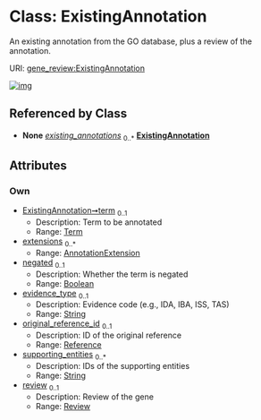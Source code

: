 
# Class: ExistingAnnotation

An existing annotation from the GO database, plus a review of the annotation.

URI: [gene_review:ExistingAnnotation](https://w3id.org/ai4curation/gene_review/ExistingAnnotation)


[![img](https://yuml.me/diagram/nofunky;dir:TB/class/[Term],[Review],[Reference],[Review]<review%200..1-++[ExistingAnnotation&#124;negated:boolean%20%3F;evidence_type:string%20%3F;supporting_entities:string%20*],[Reference]<original_reference_id%200..1-%20[ExistingAnnotation],[AnnotationExtension]<extensions%200..*-++[ExistingAnnotation],[Term]<term%200..1-++[ExistingAnnotation],[GeneReview]++-%20existing_annotations%200..*>[ExistingAnnotation],[GeneReview],[AnnotationExtension])](https://yuml.me/diagram/nofunky;dir:TB/class/[Term],[Review],[Reference],[Review]<review%200..1-++[ExistingAnnotation&#124;negated:boolean%20%3F;evidence_type:string%20%3F;supporting_entities:string%20*],[Reference]<original_reference_id%200..1-%20[ExistingAnnotation],[AnnotationExtension]<extensions%200..*-++[ExistingAnnotation],[Term]<term%200..1-++[ExistingAnnotation],[GeneReview]++-%20existing_annotations%200..*>[ExistingAnnotation],[GeneReview],[AnnotationExtension])

## Referenced by Class

 *  **None** *[existing_annotations](existing_annotations.md)*  <sub>0..\*</sub>  **[ExistingAnnotation](ExistingAnnotation.md)**

## Attributes


### Own

 * [ExistingAnnotation➞term](ExistingAnnotation_term.md)  <sub>0..1</sub>
     * Description: Term to be annotated
     * Range: [Term](Term.md)
 * [extensions](extensions.md)  <sub>0..\*</sub>
     * Range: [AnnotationExtension](AnnotationExtension.md)
 * [negated](negated.md)  <sub>0..1</sub>
     * Description: Whether the term is negated
     * Range: [Boolean](types/Boolean.md)
 * [evidence_type](evidence_type.md)  <sub>0..1</sub>
     * Description: Evidence code (e.g., IDA, IBA, ISS, TAS)
     * Range: [String](types/String.md)
 * [original_reference_id](original_reference_id.md)  <sub>0..1</sub>
     * Description: ID of the original reference
     * Range: [Reference](Reference.md)
 * [supporting_entities](supporting_entities.md)  <sub>0..\*</sub>
     * Description: IDs of the supporting entities
     * Range: [String](types/String.md)
 * [review](review.md)  <sub>0..1</sub>
     * Description: Review of the gene
     * Range: [Review](Review.md)
